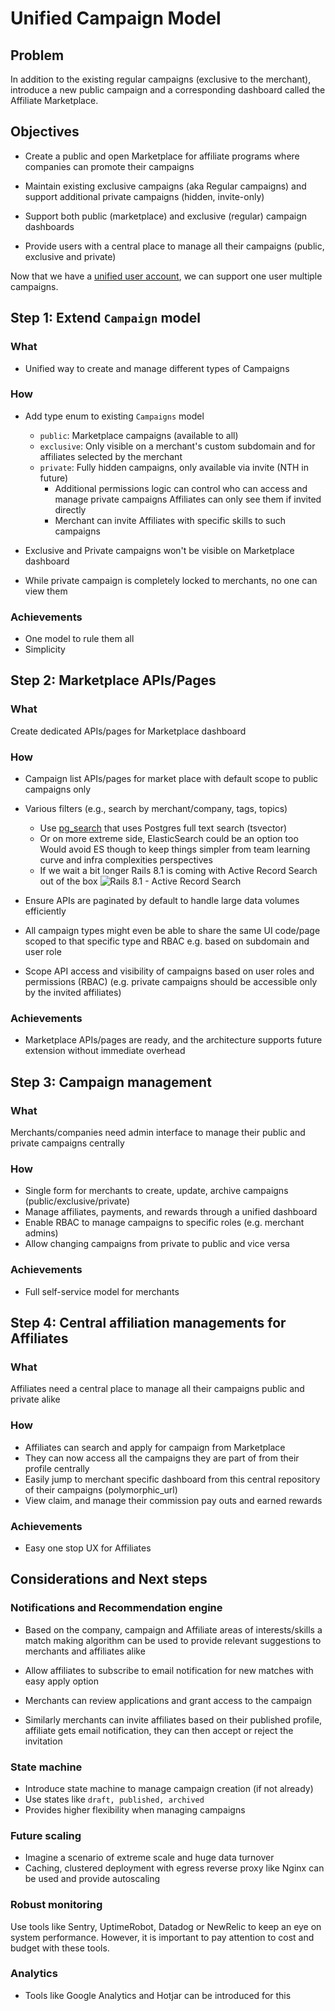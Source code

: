 # Unified Campaign Model

## Problem

In addition to the existing regular campaigns (exclusive to the merchant),
introduce a new public campaign and a corresponding dashboard called the Affiliate Marketplace.

## Objectives

- Create a public and open Marketplace for affiliate programs where companies can promote their campaigns
- Maintain existing exclusive campaigns (aka Regular campaigns) and support additional private campaigns
  (hidden, invite-only)

- Support both public (marketplace) and exclusive (regular) campaign dashboards
- Provide users with a central place to manage all their campaigns (public, exclusive and private)

Now that we have a [unified user account](./2_unified_user_accounts.md), we can support one user multiple campaigns.

## Step 1: Extend `Campaign` model

### What

- Unified way to create and manage different types of Campaigns

### How

- Add type enum to existing `Campaigns` model
  - `public`: Marketplace campaigns (available to all)
  - `exclusive`: Only visible on a merchant's custom subdomain and for affiliates selected by the merchant
  - `private`: Fully hidden campaigns, only available via invite (NTH in future)
    - Additional permissions logic can control who can access and manage private campaigns
      Affiliates can only see them if invited directly
    - Merchant can invite Affiliates with specific skills to such campaigns

- Exclusive and Private campaigns won't be visible on Marketplace dashboard
- While private campaign is completely locked to merchants, no one can view them

### Achievements

- One model to rule them all
- Simplicity

## Step 2: Marketplace APIs/Pages

### What

Create dedicated APIs/pages for Marketplace dashboard

### How

- Campaign list APIs/pages for market place with default scope to public campaigns only
- Various filters (e.g., search by merchant/company, tags, topics)
  - Use [pg_search](https://github.com/Casecommons/pg_search)
    that uses Postgres full text search (tsvector)
  - Or on more extreme side, ElasticSearch could be an option too
    Would avoid ES though to keep things simpler from team learning curve and infra complexities perspectives
  - If we wait a bit longer Rails 8.1 is coming with Active Record Search out of the box
    ![Rails 8.1 - Active Record Search](./rails_8_1_active_record_search.png)

- Ensure APIs are paginated by default to handle large data volumes efficiently
- All campaign types might even be able to share the same UI code/page scoped to that specific type
  and RBAC e.g. based on subdomain and user role

- Scope API access and visibility of campaigns based on user roles and permissions (RBAC)
  (e.g. private campaigns should be accessible only by the invited affiliates)

### Achievements

- Marketplace APIs/pages are ready, and the architecture supports future extension without immediate overhead

## Step 3: Campaign management

### What

Merchants/companies need admin interface to manage their public and private campaigns centrally

### How

- Single form for merchants to create, update, archive campaigns (public/exclusive/private)
- Manage affiliates, payments, and rewards through a unified dashboard
- Enable RBAC to manage campaigns to specific roles (e.g. merchant admins)
- Allow changing campaigns from private to public and vice versa

### Achievements

- Full self-service model for merchants

## Step 4: Central affiliation managements for Affiliates

### What

Affiliates need a central place to manage all their campaigns public and private alike

### How

- Affiliates can search and apply for campaign from Marketplace
- They can now access all the campaigns they are part of from their profile centrally
- Easily jump to merchant specific dashboard from this central repository of their campaigns (polymorphic_url)
- View claim, and manage their commission pay outs and earned rewards

### Achievements

- Easy one stop UX for Affiliates

## Considerations and Next steps

### Notifications and Recommendation engine

- Based on the company, campaign and Affiliate areas of interests/skills a match making algorithm
  can be used to provide relevant suggestions to merchants and affiliates alike

- Allow affiliates to subscribe to email notification for new matches with easy apply option
- Merchants can review applications and grant access to the campaign
- Similarly merchants can invite affiliates based on their published profile,
  affiliate gets email notification, they can then accept or reject the invitation

### State machine

- Introduce state machine to manage campaign creation (if not already)
- Use states like `draft, published, archived`
- Provides higher flexibility when managing campaigns

### Future scaling

- Imagine a scenario of extreme scale and huge data turnover
- Caching, clustered deployment with egress reverse proxy like Nginx can be used and provide autoscaling

### Robust monitoring

Use tools like Sentry, UptimeRobot, Datadog or NewRelic to keep an eye on system performance.
  However, it is important to pay attention to cost and budget with these tools.

### Analytics

- Tools like Google Analytics and Hotjar can be introduced for this